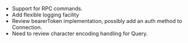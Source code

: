 -   Support for RPC commands.
-   Add flexible logging facility
-   Review bearerToken implementation, possibly add an auth method to Connection.
-   Need to review character encoding handling for Query.
